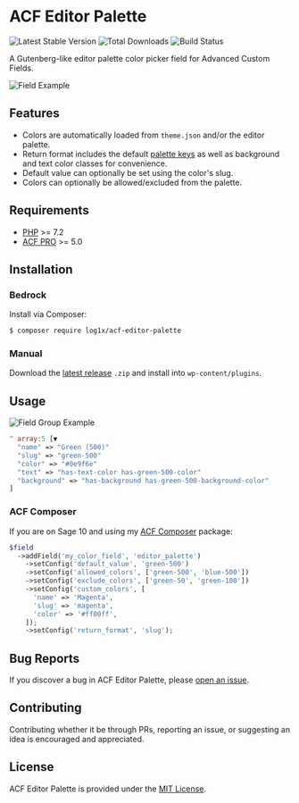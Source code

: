 # ACF Editor Palette

![Latest Stable Version](https://img.shields.io/packagist/v/log1x/acf-editor-palette?style=flat-square)
![Total Downloads](https://img.shields.io/packagist/dt/log1x/acf-editor-palette?style=flat-square)
![Build Status](https://img.shields.io/github/actions/workflow/status/log1x/acf-editor-palette/compatibility.yml?branch=master&style=flat-square)

A Gutenberg-like editor palette color picker field for Advanced Custom Fields.

![Field Example](https://i.imgur.com/bKKU4Sr.gif)

## Features

- Colors are automatically loaded from `theme.json` and/or the editor palette.
- Return format includes the default [palette keys](https://developer.wordpress.org/block-editor/developers/themes/theme-support/) as well as background and text color classes for convenience.
- Default value can optionally be set using the color's slug.
- Colors can optionally be allowed/excluded from the palette.

## Requirements

- [PHP](https://secure.php.net/manual/en/install.php) >= 7.2
- [ACF PRO](https://www.advancedcustomfields.com/pro/) >= 5.0

## Installation

### Bedrock

Install via Composer:

```bash
$ composer require log1x/acf-editor-palette
```

### Manual

Download the [latest release](https://github.com/Log1x/acf-editor-palette/releases/latest) `.zip` and install into `wp-content/plugins`.

## Usage

![Field Group Example](https://i.imgur.com/awXqkFA.png)

```php
^ array:5 [▼
  "name" => "Green (500)"
  "slug" => "green-500"
  "color" => "#0e9f6e"
  "text" => "has-text-color has-green-500-color"
  "background" => "has-background has-green-500-background-color"
]
```

### ACF Composer

If you are on Sage 10 and using my [ACF Composer](https://github.com/log1x/acf-composer) package:

```php
$field
  ->addField('my_color_field', 'editor_palette')
    ->setConfig('default_value', 'green-500')
    ->setConfig('allowed_colors', ['green-500', 'blue-500'])
    ->setConfig('exclude_colors', ['green-50', 'green-100'])
    ->setConfig('custom_colors', [
      'name' => 'Magenta',
      'slug' => 'magenta',
      'color' => '#ff00ff',
    ]);
    ->setConfig('return_format', 'slug');
```

## Bug Reports

If you discover a bug in ACF Editor Palette, please [open an issue](https://github.com/log1x/acf-editor-palette/issues).

## Contributing

Contributing whether it be through PRs, reporting an issue, or suggesting an idea is encouraged and appreciated.

## License

ACF Editor Palette is provided under the [MIT License](LICENSE.md).
